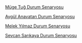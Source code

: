 
[Müge Tuğ Durum Senaryosu](./Muge-Tug-Senaryolar.md)

[Aygül Anavatan Durum Senaryosu](https://github.com/user-attachments/files/19408604/kullanim.senaryolari_Aygul.Anavatan.pdf)

[Melek Yılmaz Durum Senaryosu](./Melek-Yilmaz-Senaryolar.md)

[Sevcan Sarıkaya Durum Senaryosu](./Sevcan-Sarikaya-Senaryolar.md)

